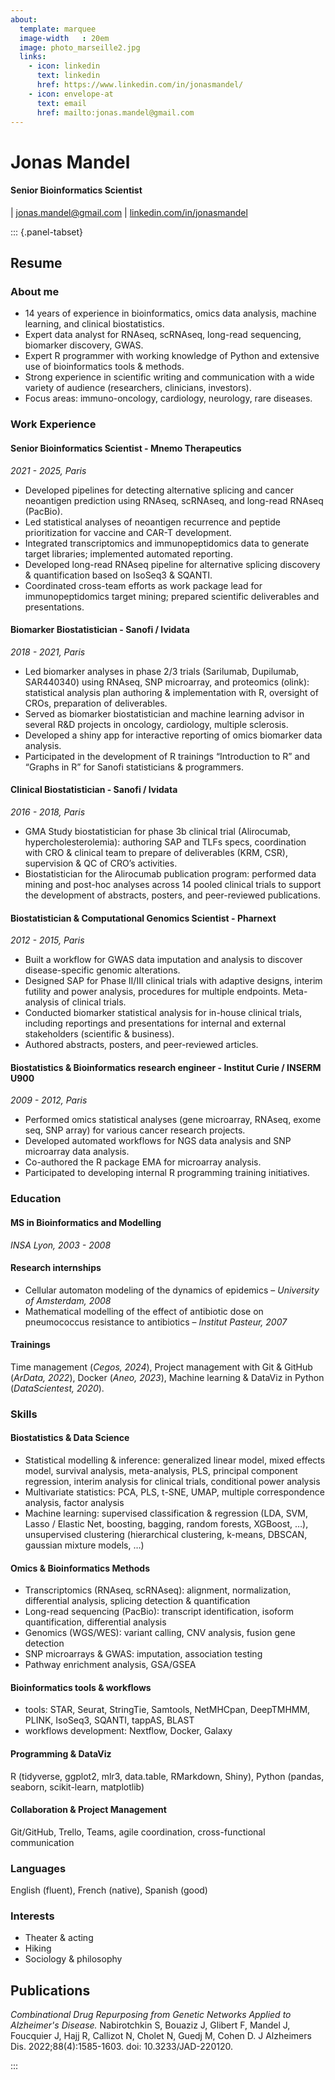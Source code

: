 ```yaml
---
about:
  template: marquee
  image-width	: 20em
  image: photo_marseille2.jpg
  links:
    - icon: linkedin
      text: linkedin
      href: https://www.linkedin.com/in/jonasmandel/
    - icon: envelope-at
      text: email
      href: mailto:jonas.mandel@gmail.com
---
```


# Jonas Mandel
#### Senior Bioinformatics Scientist
| [jonas.mandel@gmail.com](mailto:jonas.mandel@gmail.com)
| [linkedin.com/in/jonasmandel](https://www.linkedin.com/in/jonasmandel/)

::: {.panel-tabset}

## Resume

### About me
* 14 years of experience in bioinformatics, omics data analysis, machine learning, and clinical biostatistics.
* Expert data analyst for RNAseq, scRNAseq, long-read sequencing, biomarker discovery, GWAS.
* Expert R programmer with working knowledge of Python and extensive use of bioinformatics tools & methods.
* Strong experience in scientific writing and communication with a wide variety of audience (researchers, clinicians, investors).
* Focus areas: immuno-oncology, cardiology, neurology, rare diseases.


### Work Experience

#### Senior Bioinformatics Scientist - Mnemo Therapeutics
*2021 - 2025, Paris*

* Developed pipelines for detecting alternative splicing and cancer neoantigen prediction using RNAseq, scRNAseq, and long-read RNAseq (PacBio).
* Led statistical analyses of neoantigen recurrence and peptide prioritization for vaccine and CAR-T development.
* Integrated transcriptomics and immunopeptidomics data to generate target libraries; implemented automated reporting.
* Developed long-read RNAseq pipeline for alternative splicing discovery & quantification based on IsoSeq3 & SQANTI.
* Coordinated cross-team efforts as work package lead for immunopeptidomics target mining; prepared scientific deliverables and presentations.

#### Biomarker Biostatistician - Sanofi / Ividata
*2018 - 2021, Paris*

* Led biomarker analyses in phase 2/3 trials (Sarilumab, Dupilumab, SAR440340) using RNAseq, SNP microarray, and proteomics (olink): statistical analysis plan authoring & implementation with R, oversight of CROs, preparation of deliverables.
* Served as biomarker biostatistician and machine learning advisor in several R&D projects in oncology, cardiology, multiple sclerosis.
* Developed a shiny app for interactive reporting of omics biomarker data analysis.
* Participated in the development of R trainings “Introduction to R” and “Graphs in R” for Sanofi statisticians & programmers.

#### Clinical Biostatistician - Sanofi / Ividata
*2016 - 2018, Paris*

* GMA Study biostatistician for phase 3b clinical trial (Alirocumab, hypercholesterolemia): authoring SAP and TLFs specs, coordination with CRO & clinical team to prepare of deliverables (KRM, CSR), supervision & QC of CRO’s activities.
* Biostatistician for the Alirocumab publication program: performed data mining and post-hoc analyses across 14 pooled clinical trials to support the development of abstracts, posters, and peer-reviewed publications.

#### Biostatistician & Computational Genomics Scientist - Pharnext
*2012 - 2015, Paris*

* Built a workflow for GWAS data imputation and analysis to discover disease-specific genomic alterations.
* Designed SAP for Phase II/III clinical trials with adaptive designs, interim futility and power analysis, procedures for multiple endpoints. Meta-analysis of clinical trials.
* Conducted biomarker statistical analysis for in-house clinical trials, including reportings and presentations for internal and external stakeholders (scientific & business).
* Authored abstracts, posters, and peer-reviewed articles.

#### Biostatistics & Bioinformatics research engineer - Institut Curie / INSERM U900
*2009 - 2012, Paris*

* Performed omics statistical analyses (gene microarray, RNAseq, exome seq, SNP array) for various cancer research projects.
* Developed automated workflows for NGS data analysis and SNP microarray data analysis.
* Co-authored the R package EMA for microarray analysis.
* Participated to developing internal R programming training initiatives.


### Education

#### MS in Bioinformatics and Modelling
*INSA Lyon, 2003 - 2008*

#### Research internships
* Cellular automaton modeling of the dynamics of epidemics – *University of Amsterdam, 2008*
* Mathematical modelling of the effect of antibiotic dose on pneumococcus resistance to antibiotics – *Institut Pasteur, 2007*

#### Trainings
Time management (*Cegos, 2024*), Project management with Git & GitHub (*ArData, 2022*), Docker (*Aneo, 2023*), Machine learning & DataViz in Python (*DataScientest, 2020*).


### Skills

#### Biostatistics & Data Science
* Statistical modelling & inference: generalized linear model, mixed effects model, survival analysis, meta-analysis, PLS, principal component regression, interim analysis for clinical trials, conditional power analysis
* Multivariate statistics: PCA, PLS, t-SNE, UMAP, multiple correspondence analysis, factor analysis
* Machine learning: supervised classification & regression (LDA, SVM, Lasso / Elastic Net, boosting, bagging, random forests, XGBoost, …), unsupervised clustering (hierarchical clustering, k-means, DBSCAN, gaussian mixture models, …)

#### Omics & Bioinformatics Methods
* Transcriptomics (RNAseq, scRNAseq): alignment, normalization, differential analysis, splicing detection & quantification
* Long-read sequencing (PacBio): transcript identification, isoform quantification, differential analysis
* Genomics (WGS/WES): variant calling, CNV analysis, fusion gene detection
* SNP microarrays & GWAS: imputation, association testing
* Pathway enrichment analysis, GSA/GSEA

#### Bioinformatics tools & workflows
* tools: STAR, Seurat, StringTie, Samtools, NetMHCpan, DeepTMHMM, PLINK, IsoSeq3, SQANTI, tappAS, BLAST
* workflows development: Nextflow, Docker, Galaxy

#### Programming & DataViz
R (tidyverse, ggplot2, mlr3, data.table, RMarkdown, Shiny), Python (pandas, seaborn, scikit-learn, matplotlib)

#### Collaboration & Project Management
Git/GitHub, Trello, Teams, agile coordination, cross-functional communication

### Languages
English (fluent), French (native), Spanish (good)

### Interests
* Theater & acting
* Hiking
* Sociology & philosophy


## Publications
_Combinational Drug Repurposing from Genetic Networks Applied to Alzheimer's Disease._
Nabirotchkin S, Bouaziz J, Glibert F, Mandel J, Foucquier J, Hajj R, Callizot N, Cholet N, Guedj M, Cohen D. J Alzheimers Dis. 2022;88(4):1585-1603. doi: 10.3233/JAD-220120.

:::

